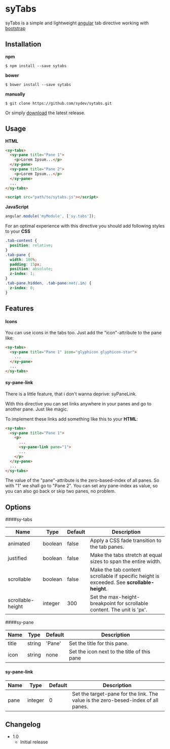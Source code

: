 # syTabs

syTabs is a simple and lightweight [angular](http://angularjs.org) tab directive working with [bootstrap](http://getbootstrap.com)

## Installation

**npm**

```
$ npm install --save sytabs
```

**bower**

```
$ bower install --save sytabs
```

**manually**

```
$ git clone https://github.com/sydev/sytabs.git
```

Or simply [download]() the latest release.


## Usage

**HTML**

```html
<sy-tabs>
  <sy-pane title="Pane 1">
    <p>Lorem Ipsum...</p>
  </sy-pane>
  <sy-pane title="Pane 2">
    <p>Lorem Ipsum...</p>
  </sy-pane>
  ...
</sy-tabs>

<script src="path/to/sytabs.js"></script>
```

**JavaScript**

```javascript
angular.module('myModule', ['sy.tabs']);
```


For an optimal experience with this directive you should add following styles to your **CSS**

```css
.tab-content {
  position: relative;
}
.tab-pane {
  width: 100%;
  padding: 15px;
  position: absolute;
  z-index: 1;
}
.tab-pane.hidden, .tab-pane:not(.in) {
  z-index: 0;
}
```

## Features

#### Icons

You can use icons in the tabs too. Just add the "icon"-attribute to the pane like:
```html
<sy-tabs>
  <sy-pane title="Pane 1" icon="glyphicon glyphicon-star">
    ...
  </sy-pane>
  ...
</sy-tabs>
```


#### sy-pane-link

There is a little feature, that i don't wanna deprive: syPaneLink.

With this directive you can set links anywhere in your panes and go to another pane. Just like magic.

To implement these links add something like this to your **HTML**:
```html
<sy-tabs>
  <sy-pane title="Pane 1">
    <p>
      ...
      <sy-pane-link pane="1">
      ...
    </p>
  </sy-pane>
  ...
</sy-tabs>
```

The value of the "pane"-attribute is the zero-based-index of all panes. So with "1" we shall go to "Pane 2".
You can set any pane-index as value, so you can also go back or skip two panes, no problem.


## Options

####sy-tabs
<table class="table table-bordered table-striped">
  <thead>
    <th>Name</th>
    <th>Type</th>
    <th>Default</th>
    <th>Description</th>
  </thead>
  <tbody>
    <tr>
      <td>animated</td>
      <td>boolean</td>
      <td>false</td>
      <td>Apply a CSS fade transition to the tab panes.</td>
    </tr>
    <tr>
      <td>justified</td>
      <td>boolean</td>
      <td>false</td>
      <td>Make the tabs stretch at equal sizes to span the entire width.</td>
    </tr>
    <tr>
      <td>scrollable</td>
      <td>boolean</td>
      <td>false</td>
      <td>Make the tab content scrollable if specific height is exceeded. See <b>scrollable-height</b>.</td>
    </tr>
    <tr>
      <td>scrollable-height</td>
      <td>integer</td>
      <td>300</td>
      <td>Set the max-height-breakpoint for scrollable content. The unit is 'px'.</td>
    </tr>
  </tbody>
</table>

####sy-pane
<table class="table table-bordered table-striped">
  <thead>
    <th>Name</th>
    <th>Type</th>
    <th>Default</th>
    <th>Description</th>
  </thead>
  <tbody>
    <tr>
      <td>title</td>
      <td>string</td>
      <td>'Pane'</td>
      <td>Set the title for this pane.</td>
    </tr>
    <tr>
      <td>icon</td>
      <td>string</td>
      <td>none</td>
      <td>Set the icon next to the title of this pane</td>
    </tr>
  </tbody>
</table>

#### sy-pane-link
<table class="table table-bordered table-striped">
  <thead>
    <th>Name</th>
    <th>Type</th>
    <th>Default</th>
    <th>Description</th>
  </thead>
  <tbody>
    <tr>
      <td>pane</td>
      <td>integer</td>
      <td>0</td>
      <td>Set the target-pane for the link. The value is the zero-besed-index of all panes.</td>
    </tr>
  </tbody>
</table>


## Changelog

- 1.0
  - Initial release

